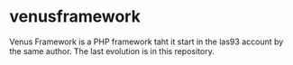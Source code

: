 # venusframework
Venus Framework is a PHP framework taht it start in the las93 account by the same author. The last evolution is in this repository.
